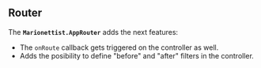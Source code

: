 ## Router

The **`Marionettist.AppRouter`** adds the next features:

* The `onRoute` callback gets triggered on the controller as well.
* Adds the posibility to define "before" and "after" filters in the controller.
